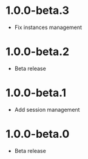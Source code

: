 # 1.0.0-beta.3
* Fix instances management

# 1.0.0-beta.2
* Beta release

# 1.0.0-beta.1
* Add session management

# 1.0.0-beta.0
* Beta release

<!-- 
# 1.0.0

* First release! 🎉 
-->